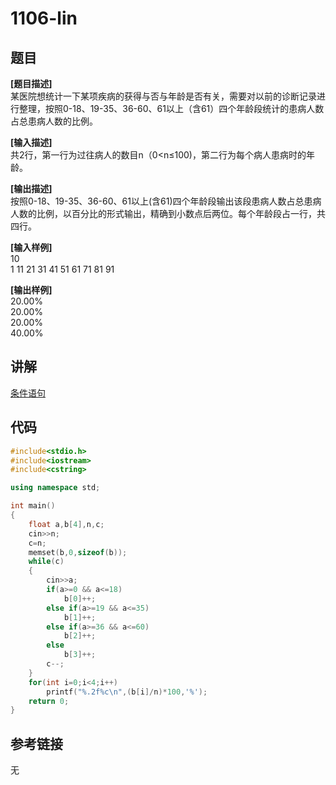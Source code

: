 # 1106-lin
## 题目  
**[题目描述]**  
某医院想统计一下某项疾病的获得与否与年龄是否有关，需要对以前的诊断记录进行整理，按照0-18、19-35、36-60、61以上（含61）四个年龄段统计的患病人数占总患病人数的比例。  

**[输入描述]**   
共2行，第一行为过往病人的数目n（0<n≤100)，第二行为每个病人患病时的年龄。  

**[输出描述]**  
按照0-18、19-35、36-60、61以上(含61)四个年龄段输出该段患病人数占总患病人数的比例，以百分比的形式输出，精确到小数点后两位。每个年龄段占一行，共四行。  

**[输入样例]**  
10  
1 11 21 31 41 51 61 71 81 91  

**[输出样例]**  
20.00%  
20.00%  
20.00%  
40.00%  

## 讲解  
[条件语句]([1])  

## 代码  

```cpp
#include<stdio.h>
#include<iostream>
#include<cstring>

using namespace std;

int main()
{
	float a,b[4],n,c;
	cin>>n;
	c=n;
	memset(b,0,sizeof(b));
	while(c)
	{
		cin>>a;
		if(a>=0 && a<=18)
			b[0]++;
		else if(a>=19 && a<=35)
			b[1]++;
		else if(a>=36 && a<=60)
			b[2]++;
		else
			b[3]++;
		c--;
	}
	for(int i=0;i<4;i++)
		printf("%.2f%c\n",(b[i]/n)*100,'%');
	return 0;
}

```

## 参考链接  
无  
